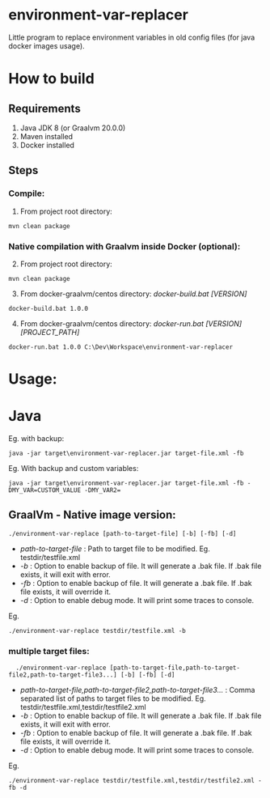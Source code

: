 # environment-var-replacer
Little program to replace environment variables in old config files (for java docker images usage).

# How to build

## Requirements

1.  Java JDK 8 (or Graalvm 20.0.0)
2.  Maven installed
3.  Docker installed

## Steps 
### Compile:

1. From project root directory: 
```
mvn clean package
```

### Native compilation with Graalvm inside Docker (optional):

2. From project root directory:
```
mvn clean package
```
3. From docker-graalvm/centos directory: *docker-build.bat [VERSION]*
```
docker-build.bat 1.0.0
```
4. From docker-graalvm/centos directory: *docker-run.bat [VERSION] [PROJECT_PATH]*
```
docker-run.bat 1.0.0 C:\Dev\Workspace\environment-var-replacer
```


# Usage:

# Java
Eg. with backup:
```
java -jar target\environment-var-replacer.jar target-file.xml -fb
```
Eg. With backup and custom variables:
```
java -jar target\environment-var-replacer.jar target-file.xml -fb -DMY_VAR=CUSTOM_VALUE -DMY_VAR2=
```

## GraalVm - Native image version:
```
./environment-var-replace [path-to-target-file] [-b] [-fb] [-d]
```
- *path-to-target-file* : Path to target file to be modified. Eg. testdir/testfile.xml
- *-b* : Option to enable backup of file. It will generate a .bak file. If .bak file exists, it will exit with error.
- *-fb* : Option to enable backup of file. It will generate a .bak file. If .bak file exists, it will override it.
- *-d* : Option to enable debug mode. It will print some traces to console.

Eg.
```
./environment-var-replace testdir/testfile.xml -b
```

### multiple target files:
```
  ./environment-var-replace [path-to-target-file,path-to-target-file2,path-to-target-file3...] [-b] [-fb] [-d]
```
- *path-to-target-file,path-to-target-file2,path-to-target-file3...* : Comma separated list of paths to target files to be modified. Eg. testdir/testfile.xml,testdir/testfile2.xml
- *-b* : Option to enable backup of file. It will generate a .bak file. If .bak file exists, it will exit with error.
- *-fb* : Option to enable backup of file. It will generate a .bak file. If .bak file exists, it will override it.
- *-d* : Option to enable debug mode. It will print some traces to console.

Eg.
```
./environment-var-replace testdir/testfile.xml,testdir/testfile2.xml -fb -d
```
